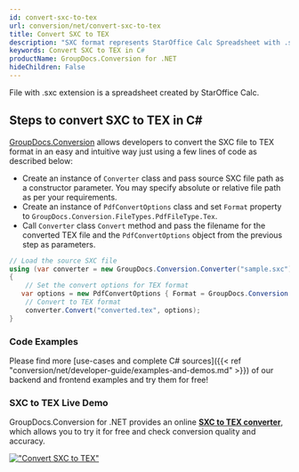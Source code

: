 ```yaml
---
id: convert-sxc-to-tex
url: conversion/net/convert-sxc-to-tex
title: Convert SXC to TEX
description: "SXC format represents StarOffice Calc Spreadsheet with .sxc extension. Learn how to convert SXC to TEX file programmatically in C# language using GroupDocs.Conversion for .NET library."
keywords: Convert SXC to TEX in C#
productName: GroupDocs.Conversion for .NET
hideChildren: False
---
```


File with .sxc extension is a spreadsheet created by StarOffice Calc.

## Steps to convert SXC to TEX in C#

[GroupDocs.Conversion](https://products.groupdocs.com/conversion/net) allows developers to convert the SXC file to TEX format in an easy and intuitive way just using a few lines of code as described below:

* Create an instance of `Converter` class and pass source SXC file path as a constructor parameter. You may specify absolute or relative file path as per your requirements. 
* Create an instance of `PdfConvertOptions` class and set `Format` property to `GroupDocs.Conversion.FileTypes.PdfFileType.Tex`.
* Call `Converter` class `Convert` method and pass the filename for the converted TEX file and the `PdfConvertOptions` object from the previous step as parameters.

```csharp
// Load the source SXC file
using (var converter = new GroupDocs.Conversion.Converter("sample.sxc"))
{
    // Set the convert options for TEX format
   var options = new PdfConvertOptions { Format = GroupDocs.Conversion.FileTypes.PdfFileType.Tex };
    // Convert to TEX format
    converter.Convert("converted.tex", options);
}
```

### Code Examples

Please find more [use-cases and complete C# sources]({{< ref "conversion/net/developer-guide/examples-and-demos.md" >}}) of our backend and frontend examples and try them for free!

### SXC to TEX Live Demo

GroupDocs.Conversion for .NET provides an online [**SXC to TEX converter**](https://products.groupdocs.app/conversion/sxc-to-tex), which allows you to try it for free and check conversion quality and accuracy.

[!["Convert SXC to TEX"](conversion/net/images/convert-to-tex/convert-sxc-to-tex.png)](https://products.groupdocs.app/conversion/sxc-to-tex)